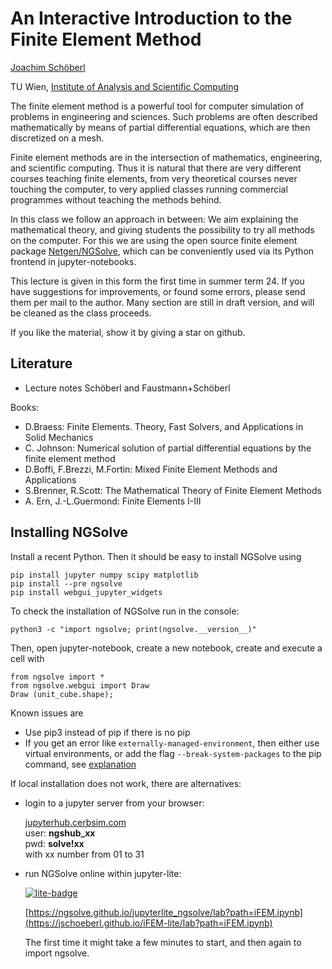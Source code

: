 # An Interactive Introduction to the Finite Element Method


[Joachim Schöberl](https://www.asc.tuwien.ac.at/~schoeberl)

TU Wien, [Institute of Analysis and Scientific Computing](https://www.tuwien.at/en/mg/asc)

The finite element method is a powerful tool for computer simulation of problems in engineering and sciences.
Such problems are often described mathematically by means of partial
differential equations, which are then discretized on a mesh.

Finite element methods are in the intersection of mathematics,
engineering, and scientific computing. Thus it is natural that there
are very different courses teaching finite elements, from very
theoretical courses never touching the computer, to very applied
classes running commercial programmes without teaching the methods
behind.

In this class we follow an approach in between: We aim explaining the
mathematical theory, and giving students the possibility to try all
methods on the computer. For this we are using the open source finite
element package [Netgen/NGSolve](https://www.ngsolve.org), which can be conveniently used via its
Python frontend in jupyter-notebooks.

This lecture is given in this form the first time in summer term 24.
If you have suggestions for improvements, or found some errors, please send them per mail
to the author.
Many section are still in draft version, and will be cleaned as the class proceeds.

If you like the material, show it by giving a star on github.


## Literature

* Lecture notes Schöberl and Faustmann+Schöberl 

Books:

* D.Braess: Finite Elements. Theory, Fast Solvers, and Applications in Solid Mechanics
* C. Johnson: Numerical solution of partial differential equations by the finite element method
* D.Boffi, F.Brezzi, M.Fortin: Mixed Finite Element Methods and Applications
* S.Brenner, R.Scott: The Mathematical Theory of Finite Element Methods
* A. Ern, J.-L.Guermond: Finite Elements I-III


## Installing NGSolve

Install a recent Python. Then it should be easy to install NGSolve using

    pip install jupyter numpy scipy matplotlib
    pip install --pre ngsolve
    pip install webgui_jupyter_widgets


To check the installation of NGSolve run in the console:

    python3 -c "import ngsolve; print(ngsolve.__version__)"

Then, open jupyter-notebook, create a new notebook, create and execute a cell with

    from ngsolve import *
    from ngsolve.webgui import Draw
    Draw (unit_cube.shape);


Known issues are
- Use pip3 instead of pip if there is no pip
- If you get an error like `externally-managed-environment`, then either use
virtual environments, or add the flag `--break-system-packages` to the pip command, see [explanation](https://veronneau.org/python-311-pip-and-breaking-system-packages.html)


If local installation does not work, there are alternatives:

- login to a jupyter server from your browser:

  [jupyterhub.cerbsim.com](https://jupyterhub.cerbsim.com) <br>
  user: **ngshub_xx** <br>
  pwd:  **solve!xx** <br>
  with xx number from 01 to 31

  

- run NGSolve online within jupyter-lite:

  [![lite-badge](https://jupyterlite.rtfd.io/en/latest/_static/badge.svg)](https://jschoeberl.github.io/iFEM-lite/lab?path=iFEM.ipynb)

  [https://ngsolve.github.io/jupyterlite_ngsolve/lab?path=iFEM.ipynb](https://jschoeberl.github.io/iFEM-lite/lab?path=iFEM.ipynb)

  The first time it might take a few minutes to start, and then again to import ngsolve.
  



```{tableofcontents}
```
